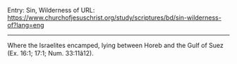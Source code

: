 Entry: Sin, Wilderness of
URL: https://www.churchofjesuschrist.org/study/scriptures/bd/sin-wilderness-of?lang=eng

---

Where the Israelites encamped, lying between Horeb and the Gulf of Suez (Ex. 16:1; 17:1; Num. 33:11â12).
